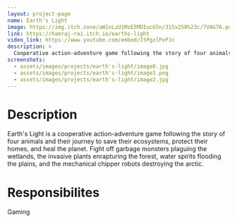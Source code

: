 ```yaml
---
layout: project-page
name: Earth's Light
image: https://img.itch.zone/aW1nLzU1MzE5MDIucG5n/315x250%23c/7VAG76.png
link: https://hamraj-rai.itch.io/earths-light
video_link: https://www.youtube.com/embed/ItPgzlPxPJc
description: >
  Cooperative action-adventure game following the story of four animals and their journey to save their ecosystems.
screenshots:
  - assets/images/projects/earth's-light/image0.jpg
  - assets/images/projects/earth's-light/image1.png
  - assets/images/projects/earth's-light/image2.jpg
---
```


# Description

Earth's Light is a cooperative action-adventure game following the story of four animals and their journey to save their ecosystems, protect their homes, and heal the planet. Fight off garbage monsters plaguing the wetlands, the invasive plants enrapturing the forest, water spirits flooding the plains, and the mechanical chipper robots destroying the arctic.

# Responsibilites

Gaming

